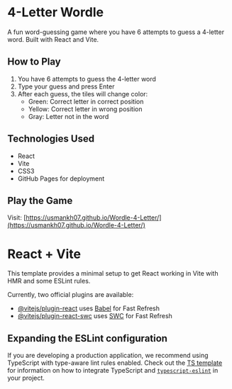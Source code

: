 # 4-Letter Wordle

A fun word-guessing game where you have 6 attempts to guess a 4-letter word. Built with React and Vite.

## How to Play

1. You have 6 attempts to guess the 4-letter word
2. Type your guess and press Enter
3. After each guess, the tiles will change color:
   - Green: Correct letter in correct position
   - Yellow: Correct letter in wrong position
   - Gray: Letter not in the word

## Technologies Used

- React
- Vite
- CSS3
- GitHub Pages for deployment

## Play the Game

Visit: [https://usmankh07.github.io/Wordle-4-Letter/](https://usmankh07.github.io/Wordle-4-Letter/)

# React + Vite

This template provides a minimal setup to get React working in Vite with HMR and some ESLint rules.

Currently, two official plugins are available:

- [@vitejs/plugin-react](https://github.com/vitejs/vite-plugin-react/blob/main/packages/plugin-react) uses [Babel](https://babeljs.io/) for Fast Refresh
- [@vitejs/plugin-react-swc](https://github.com/vitejs/vite-plugin-react/blob/main/packages/plugin-react-swc) uses [SWC](https://swc.rs/) for Fast Refresh

## Expanding the ESLint configuration

If you are developing a production application, we recommend using TypeScript with type-aware lint rules enabled. Check out the [TS template](https://github.com/vitejs/vite/tree/main/packages/create-vite/template-react-ts) for information on how to integrate TypeScript and [`typescript-eslint`](https://typescript-eslint.io) in your project.
